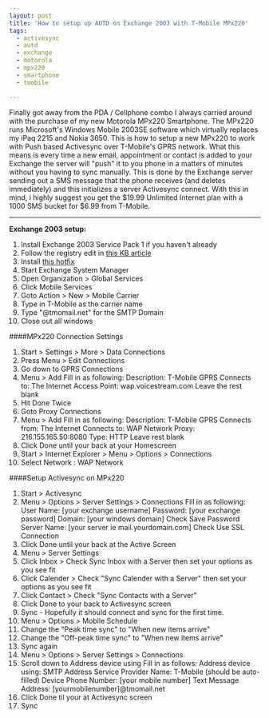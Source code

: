 ```yaml
---
layout: post
title: 'How to setup up AUTD on Exchange 2003 with T-Mobile MPx220'
tags:
  - activesync
  - autd
  - exchange
  - motorola
  - mpx220
  - smartphone
  - tmobile

---
```


Finally got away from the PDA / Cellphone combo I always carried around with the purchase of my new Motorola MPx220 Smartphone. The MPx220 runs Microsoft's Windows Mobile 2003SE software which virtually replaces my iPaq 2215 and Nokia 3650. This is how to setup a new MPx220 to work with Push based Activesync over T-Mobile's GPRS network. What this means is every time a new email, appointment or contact is added to your Exchange the server will "push" it to you phone in a matters of minutes without you having to sync manually. This is done by the Exchange server sending out a SMS message that the phone receives (and deletes immediately) and this initializes a server Activesync connect. With this in mind, i highly suggest you get the $19.99 Unlimited Internet plan with a 1000 SMS bucket for $6.99 from T-Mobile.

-----------------

**Exchange 2003 setup:**

1. Install Exchange 2003 Service Pack 1 if you haven't already
2. Follow the registry edit in <a href="http://support.microsoft.com/?kbid=841995">this KB article </a>
3. Install <a href="http://www.the8thsign.com/download/Exchange2003-KB841995-x86-enu.exe">this hotfix</a>
4. Start Exchange System Manager
5. Open Organization > Global Services
6. Click Mobile Services
7. Goto Action > New > Mobile Carrier
8. Type in T-Mobile as the carrier name
9. Type "@tmomail.net" for the SMTP Domain
10. Close out all windows



####MPx220 Connection Settings

1. Start > Settings > More > Data Connections
2. Press Menu > Edit Connections
3. Go down to GPRS Connections
4. Menu > Add
Fill in as following:
Description: T-Mobile GPRS
Connects to: The Internet
Access Point: wap.voicestream.com
Leave the rest blank
5. Hit Done Twice
6. Goto Proxy Connections
7. Menu > Add
Fill in as following:
Description: T-Mobile GPRS
Connects from: The Internet
Connects to: WAP Network
Proxy: 216.155.165.50:8080
Type: HTTP
Leave rest blank
8. Click Done until your back at your Homescreen
9. Start > Internet Explorer > Menu > Options > Connections
10. Select Network : WAP Network

####Setup Activesync on MPx220

1. Start > Activesync
2. Menu > Options > Server Settings > Connections
Fill in as following:
User Name: [your exchange username]
Password: [your exchange password]
Domain: [your windows domain]
Check Save Password
Server Name: [your server ie mail.yourdomain.com]
Check Use SSL Connection
3. Click Done until your back at the Active Screen
4. Menu > Server Settings
5. Click Inbox > Check Sync Inbox with a Server then set your options as you see fit
6. Click Calender > Check "Sync Calender with a Server" then set your options as you see fit
7. Click Contact > Check "Sync Contacts with a Server"
8. Click Done to your back to Activesync screen
9. Sync - Hopefully it should connect and sync for the first time.
10. Menu > Options > Mobile Schedule
11. Change the "Peak time sync" to "When new items arrive"
12. Change the "Off-peak time sync" to "When new items arrive"
13. Sync again
14. Menu > Options > Server Settings > Connections
15. Scroll down to Address device using
Fill in as follows:
Address device using: SMTP Address
Service Provider Name: T-Mobile (should be auto-filled)
Device Phone Number: [your mobile number]
Text Message Address: [yourmobilenumber]@tmomail.net
18. Click Done til your at Activesync screen
17. Sync